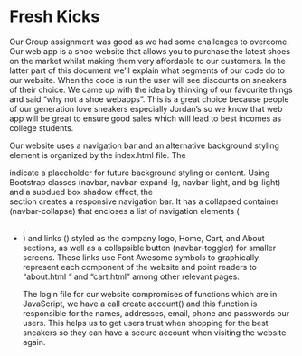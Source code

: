 # Fresh Kicks
Our Group assignment was good as we had some challenges to overcome. Our web app is a shoe 
website that allows you to purchase the latest shoes on the market whilst making them very 
affordable to our customers. In the latter part of this document we’ll explain what segments of 
our code do to our website. When the code is run the user will see discounts on sneakers of their 
choice. We came up with the idea by thinking of our favourite things and said “why not a shoe 
webapps”. This is a great choice because people of our generation love sneakers especially 
Jordan’s so we know that web app will be great to ensure good sales which will lead to best 
incomes as college students.

Our website uses a navigation bar and an alternative background styling element is organized by 
the index.html file. The <div class=”background”></div> indicate a placeholder for future 
background styling or content. Using Bootstrap classes (navbar, navbar-expand-lg, navbar-light, 
and bg-light) and a subdued box shadow effect, the <nav> section creates a responsive 
navigation bar. It has a collapsed container (navbar-collapse) that encloses a list of navigation 
elements (<ul>, <li>) and links (<a>) styled as the company logo, Home, Cart, and About 
sections, as well as a collapsible button (navbar-toggler) for smaller screens. These links use 
Font Awesome symbols to graphically represent each component of the website and point 
readers to “about.html “ and “cart.html” among other relevant pages.

The login file for our website compromises of functions which are in JavaScript, we have a call 
create account() and this function is responsible for the names, addresses, email, phone and 
passwords our users. This helps us to get users trust when shopping for the best sneakers so they 
can have a secure account when visiting the website again.
